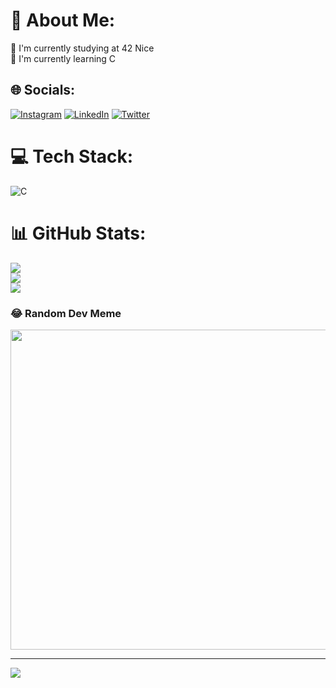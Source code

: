 # 💫 About Me:
🔭 I'm currently studying at 42 Nice<br>🌱 I'm currently learning C


## 🌐 Socials:
[![Instagram](https://img.shields.io/badge/Instagram-%23E4405F.svg?logo=Instagram&logoColor=white)](https://instagram.com/azrouud)
[![LinkedIn](https://img.shields.io/badge/LinkedIn-%230077B5.svg?logo=linkedin&logoColor=white)](https://linkedin.com/in/tom-sorabella-26a336189)
[![Twitter](https://img.shields.io/badge/Twitter-%231DA1F2.svg?logo=Twitter&logoColor=white)](https://twitter.com/A_Azrod_FR) 

# 💻 Tech Stack:
![C](https://img.shields.io/badge/c-%2300599C.svg?style=for-the-badge&logo=c&logoColor=white)
# 📊 GitHub Stats:
![](https://github-readme-stats.vercel.app/api?username=azrod42&theme=tokyonight&hide_border=false&include_all_commits=false&count_private=false)<br/>
![](https://github-readme-streak-stats.herokuapp.com/?user=azrod42&theme=tokyonight&hide_border=false)<br/>
![](https://github-readme-stats.vercel.app/api/top-langs/?username=azrod42&theme=tokyonight&hide_border=false&include_all_commits=false&count_private=false&layout=compact)

### 😂 Random Dev Meme
<img src="https://random-memer.herokuapp.com/" width="512px"/>

---
[![](https://visitcount.itsvg.in/api?id=azrod42&icon=0&color=0)](https://visitcount.itsvg.in)
